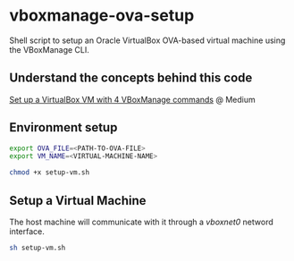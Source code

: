 # vboxmanage-ova-setup
Shell script to setup an Oracle VirtualBox OVA-based virtual machine using the VBoxManage CLI.

## Understand the concepts behind this code
[Set up a VirtualBox VM with 4 VBoxManage commands][1] @ Medium

## Environment setup

```bash
export OVA_FILE=<PATH-TO-OVA-FILE>
export VM_NAME=<VIRTUAL-MACHINE-NAME>

chmod +x setup-vm.sh
```

## Setup a Virtual Machine

The host machine will communicate with it through a _vboxnet0_ netword interface.

```bash
sh setup-vm.sh
```


[1]: https://medium.com/ci-t/set-up-a-virtualbox-vm-with-4-vboxmanage-commands-9266a5ee885d

